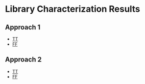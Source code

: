 # Library Characterization Results

## Approach 1
- [TT](https://rahulkarthiksunder.github.io/BECE498J/Approach-1/TT/index.html)
- [FF](https://rahulkarthiksunder.github.io/BECE498J/Approach-1/FF/index.html)

## Approach 2
- [TT](https://rahulkarthiksunder.github.io/BECE498J/Approach-2/TT/index.html)
- [FF](https://rahulkarthiksunder.github.io/BECE498J/Approach-2/FF/index.html)
